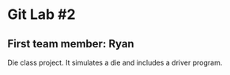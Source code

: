 # Git Lab #2
## First team member: Ryan
Die class project. It simulates a die and includes a driver program.